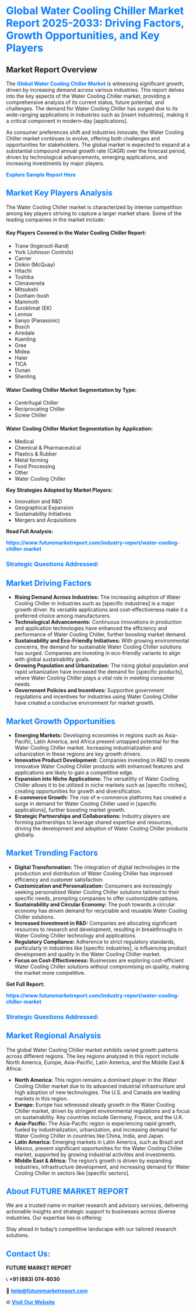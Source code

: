 <h1 style="color: #007BFF;">Global Water Cooling Chiller Market Report 2025-2033: Driving Factors, Growth Opportunities, and Key Players</h1>

<section id="overview">
<h2>Market Report Overview</h2>
<p>The <a href="https://www.futuremarketreport.com/industry-report/water-cooling-chiller-market" style="color: #007BFF; text-decoration: none;"><strong>Global Water Cooling Chiller Market</strong></a> is witnessing significant growth, driven by increasing demand across various industries. This report delves into the key aspects of the Water Cooling Chiller market, providing a comprehensive analysis of its current status, future potential, and challenges. The demand for Water Cooling Chiller has surged due to its wide-ranging applications in industries such as [insert industries], making it a critical component in modern-day [applications].</p>
<p>As consumer preferences shift and industries innovate, the Water Cooling Chiller market continues to evolve, offering both challenges and opportunities for stakeholders. The global market is expected to expand at a substantial compound annual growth rate (CAGR) over the forecast period, driven by technological advancements, emerging applications, and increasing investments by major players.</p>
</section>

<section id="overview">
<p><a href="https://www.futuremarketreport.com/request-sample/reportId=116627" style="color: #007BFF; text-decoration: none;"><strong>Explore Sample Report Here</strong></a></p>
</section>

<section id="key-players">
<h2 style="color: #007BFF;">Market Key Players Analysis</h2>
<p>The Water Cooling Chiller market is characterized by intense competition among key players striving to capture a larger market share. Some of the leading companies in the market include:</p>
<h4>Key Players Covered in the Water Cooling Chiller Report:</h4>
<ul><li>Trane (Ingersoll-Rand)</li><li>York (Johnson Controls)</li><li>Carrier</li><li>Dinkin (McQuay)</li><li>Hitachi</li><li>Toshiba</li><li>Climaveneta</li><li>Mitsubshi</li><li>Dunham-bush</li><li>Mammoth</li><li>Euroklimat (EK)</li><li>Lennox</li><li>Sanyo (Panasonic)</li><li>Bosch</li><li>Airedale</li><li>Kuenling</li><li>Gree</li><li>Midea</li><li>Haier</li><li>TICA</li><li>Dunan</li><li>Shenling</li></ul>
<h4>Water Cooling Chiller Market Segmentation by Type:</h4>
<ul><li>Centrifugal Chiller</li><li>Reciprocating Chiller</li><li>Screw Chiller</li></ul>

<h4>Water Cooling Chiller Market Segmentation by Application:</h4>
<ul><li>Medical</li><li>Chemical &amp; Pharmaceutical</li><li>Plastics &amp; Rubber</li><li>Metal forming</li><li>Food Processing</li><li>Other</li><li>Water Cooling Chiller</li></ul>
<p><strong>Key Strategies Adopted by Market Players:</strong></p>
<ul>
<li>Innovation and R&D</li>
<li>Geographical Expansion</li>
<li>Sustainability Initiatives</li>
<li>Mergers and Acquisitions</li>
</ul>
</section>

<section>
<p><strong>Read Full Analysis: </strong></p><a href="https://www.futuremarketreport.com/industry-report/water-cooling-chiller-market" style="color: #007BFF; text-decoration: none;"><strong>https://www.futuremarketreport.com/industry-report/water-cooling-chiller-market</strong></a>
<h3 style="color: #007BFF;">Strategic Questions Addressed:</h3>
</section>

<section id="driving-factors">
<h2 style="color: #007BFF;">Market Driving Factors</h2>
<ul>
<li><strong>Rising Demand Across Industries:</strong> The increasing adoption of Water Cooling Chiller in industries such as [specific industries] is a major growth driver. Its versatile applications and cost-effectiveness make it a preferred choice among manufacturers.</li>
<li><strong>Technological Advancements:</strong> Continuous innovations in production and application technologies have enhanced the efficiency and performance of Water Cooling Chiller, further boosting market demand.</li>
<li><strong>Sustainability and Eco-Friendly Initiatives:</strong> With growing environmental concerns, the demand for sustainable Water Cooling Chiller solutions has surged. Companies are investing in eco-friendly variants to align with global sustainability goals.</li>
<li><strong>Growing Population and Urbanization:</strong> The rising global population and rapid urbanization have increased the demand for [specific products], where Water Cooling Chiller plays a vital role in meeting consumer needs.</li>
<li><strong>Government Policies and Incentives:</strong> Supportive government regulations and incentives for industries using Water Cooling Chiller have created a conducive environment for market growth.</li>
</ul>
</section>

<section id="growth-opportunities">
<h2 style="color: #007BFF;">Market Growth Opportunities</h2>
<ul>
<li><strong>Emerging Markets:</strong> Developing economies in regions such as Asia-Pacific, Latin America, and Africa present untapped potential for the Water Cooling Chiller market. Increasing industrialization and urbanization in these regions are key growth drivers.</li>
<li><strong>Innovative Product Development:</strong> Companies investing in R&D to create innovative Water Cooling Chiller products with enhanced features and applications are likely to gain a competitive edge.</li>
<li><strong>Expansion into Niche Applications:</strong> The versatility of Water Cooling Chiller allows it to be utilized in niche markets such as [specific niches], creating opportunities for growth and diversification.</li>
<li><strong>E-commerce Growth:</strong> The rise of e-commerce platforms has created a surge in demand for Water Cooling Chiller used in [specific applications], further boosting market growth.</li>
<li><strong>Strategic Partnerships and Collaborations:</strong> Industry players are forming partnerships to leverage shared expertise and resources, driving the development and adoption of Water Cooling Chiller products globally.</li>
</ul>
</section>

<section id="trending-factors">
<h2 style="color: #007BFF;">Market Trending Factors</h2>
<ul>
<li><strong>Digital Transformation:</strong> The integration of digital technologies in the production and distribution of Water Cooling Chiller has improved efficiency and customer satisfaction.</li>
<li><strong>Customization and Personalization:</strong> Consumers are increasingly seeking personalized Water Cooling Chiller solutions tailored to their specific needs, prompting companies to offer customizable options.</li>
<li><strong>Sustainability and Circular Economy:</strong> The push towards a circular economy has driven demand for recyclable and reusable Water Cooling Chiller solutions.</li>
<li><strong>Increased Investment in R&D:</strong> Companies are allocating significant resources to research and development, resulting in breakthroughs in Water Cooling Chiller technology and applications.</li>
<li><strong>Regulatory Compliance:</strong> Adherence to strict regulatory standards, particularly in industries like [specific industries], is influencing product development and quality in the Water Cooling Chiller market.</li>
<li><strong>Focus on Cost-Effectiveness:</strong> Businesses are exploring cost-efficient Water Cooling Chiller solutions without compromising on quality, making the market more competitive.</li>
</ul>
</section>

<section>
<p><strong>Get Full Report: </strong></p><a href="https://www.futuremarketreport.com/industry-report/water-cooling-chiller-market" style="color: #007BFF; text-decoration: none;"><strong>https://www.futuremarketreport.com/industry-report/water-cooling-chiller-market</strong></a>
<h3 style="color: #007BFF;">Strategic Questions Addressed:</h3>
</section>


<section id="regional-analysis">
<h2 style="color: #007BFF;">Market Regional Analysis</h2>
<p>The global Water Cooling Chiller market exhibits varied growth patterns across different regions. The key regions analyzed in this report include North America, Europe, Asia-Pacific, Latin America, and the Middle East & Africa:</p>
<ul>
<li><strong>North America:</strong> This region remains a dominant player in the Water Cooling Chiller market due to its advanced industrial infrastructure and high adoption of new technologies. The U.S. and Canada are leading markets in this region.</li>
<li><strong>Europe:</strong> Europe has witnessed steady growth in the Water Cooling Chiller market, driven by stringent environmental regulations and a focus on sustainability. Key countries include Germany, France, and the U.K.</li>
<li><strong>Asia-Pacific:</strong> The Asia-Pacific region is experiencing rapid growth, fueled by industrialization, urbanization, and increasing demand for Water Cooling Chiller in countries like China, India, and Japan.</li>
<li><strong>Latin America:</strong> Emerging markets in Latin America, such as Brazil and Mexico, present significant opportunities for the Water Cooling Chiller market, supported by growing industrial activities and investments.</li>
<li><strong>Middle East & Africa:</strong> The region’s growth is driven by expanding industries, infrastructure development, and increasing demand for Water Cooling Chiller in sectors like [specific sectors].</li>
</ul>
</section>

<footer>
<h2 style="color: #007BFF;">About FUTURE MARKET REPORT</h2>
<p>We are a trusted name in market research and advisory services, delivering actionable insights and strategic support to businesses across diverse industries. Our expertise lies in offering:</p>

<p>Stay ahead in today’s competitive landscape with our tailored research solutions.</p>

<h2 style="color: #007BFF;">Contact Us:</h2>
<p><strong>FUTURE MARKET REPORT</strong></p>
<p>📞 <strong>+91 (883) 074-8030</strong></p>
<p>📧 <strong><a href="mailto:help@futuremarketreport.com" style="color: #007BFF;">help@futuremarketreport.com</a></strong></p>
<p>🌐 <strong><a href="https://www.futuremarketreport.com/" style="color: #007BFF;">Visit Our Website</a></strong></p>
</footer>